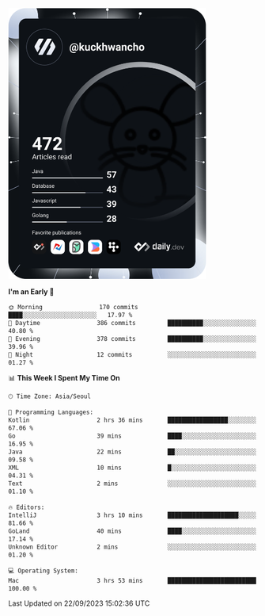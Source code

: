 <a href="https://app.daily.dev/kuckhwancho"><img src="https://github.com/kuckjwi0928/kuckjwi0928/blob/master/devcard.svg" width="400" alt="Kuckjwi Devcard"/></a>

<!--START_SECTION:waka-->
**I'm an Early 🐤** 

```text
🌞 Morning                170 commits         ████░░░░░░░░░░░░░░░░░░░░░   17.97 % 
🌆 Daytime                386 commits         ██████████░░░░░░░░░░░░░░░   40.80 % 
🌃 Evening                378 commits         ██████████░░░░░░░░░░░░░░░   39.96 % 
🌙 Night                  12 commits          ░░░░░░░░░░░░░░░░░░░░░░░░░   01.27 % 
```


📊 **This Week I Spent My Time On** 

```text
🕑︎ Time Zone: Asia/Seoul

💬 Programming Languages: 
Kotlin                   2 hrs 36 mins       █████████████████░░░░░░░░   67.06 % 
Go                       39 mins             ████░░░░░░░░░░░░░░░░░░░░░   16.95 % 
Java                     22 mins             ██░░░░░░░░░░░░░░░░░░░░░░░   09.58 % 
XML                      10 mins             █░░░░░░░░░░░░░░░░░░░░░░░░   04.31 % 
Text                     2 mins              ░░░░░░░░░░░░░░░░░░░░░░░░░   01.10 % 

🔥 Editors: 
IntelliJ                 3 hrs 10 mins       ████████████████████░░░░░   81.66 % 
GoLand                   40 mins             ████░░░░░░░░░░░░░░░░░░░░░   17.14 % 
Unknown Editor           2 mins              ░░░░░░░░░░░░░░░░░░░░░░░░░   01.20 % 

💻 Operating System: 
Mac                      3 hrs 53 mins       █████████████████████████   100.00 % 
```


 Last Updated on 22/09/2023 15:02:36 UTC
<!--END_SECTION:waka-->
